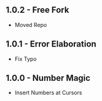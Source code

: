 ## 1.0.2 - Free Fork
* Moved Repo

## 1.0.1 - Error Elaboration
* Fix Typo

## 1.0.0 - Number Magic
* Insert Numbers at Cursors
